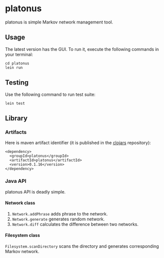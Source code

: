 platonus
========
platonus is simple Markov network management tool.

## Usage

The latest version has the GUI. To run it, execute the following commands in
your terminal:

    cd platonus
    lein run

## Testing

Use the following command to run test suite:

    lein test

## Library

### Artifacts

Here is maven artifact identifier (it is published in the [clojars](https://clojars.org/) repository):

    <dependency>
      <groupId>platonus</groupId>
      <artifactId>platonus</artifactId>
      <version>0.1.16</version>
    </dependency>

### Java API

platonus API is deadly simple.

#### Network class

1. `Network.addPhrase` adds phrase to the network.
2. `Network.generate` generates random network.
3. `Network.diff` calculates the difference between two networks.

#### Filesystem class

`Filesystem.scanDirectory` scans the directory and generates corresponding Markov network.

